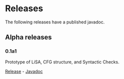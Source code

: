 # Releases

The following releases have a published javadoc.

## Alpha releases

### 0.1a1

Prototype of LiSA, CFG structure, and Syntactic Checks.

[Release](https://github.com/UniVE-SSV/lisa/releases/tag/v0.1a1) - [Javadoc](/javadoc/0.1a1/)
